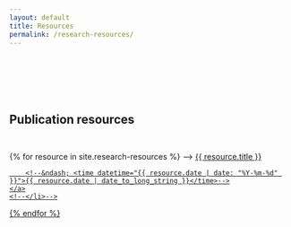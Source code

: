 ```yaml
---
layout: default
title: Resources
permalink: /research-resources/
---
```


<div style='margin-top:50px;margin-bottom:50px'>
<br>
</div>

## Publication resources

<div style='margin-top:10px;margin-bottom:10px'>
<br>
</div>
<!--<ul style="list-style-type:none">-->
<div>
  {% for resource in site.research-resources %}
    <!--<li>-->
	&ndash;>  <a href="{{ resource.url }}">
         {{ resource.title }}
		
		<!--&ndash; <time datetime="{{ resource.date | date: "%Y-%m-%d" }}">{{ resource.date | date_to_long_string }}</time>-->
    </a>
    <!--</li>-->
  {% endfor %}
</div>
<!--</ul>-->

